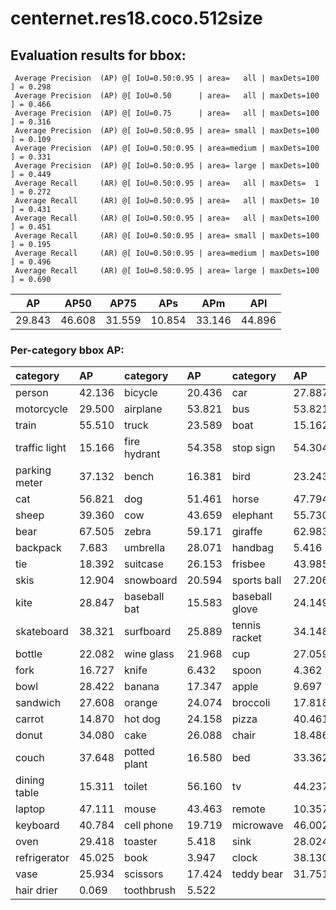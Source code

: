 # centernet.res18.coco.512size  
## Evaluation results for bbox:  
```  
 Average Precision  (AP) @[ IoU=0.50:0.95 | area=   all | maxDets=100 ] = 0.298
 Average Precision  (AP) @[ IoU=0.50      | area=   all | maxDets=100 ] = 0.466
 Average Precision  (AP) @[ IoU=0.75      | area=   all | maxDets=100 ] = 0.316
 Average Precision  (AP) @[ IoU=0.50:0.95 | area= small | maxDets=100 ] = 0.109
 Average Precision  (AP) @[ IoU=0.50:0.95 | area=medium | maxDets=100 ] = 0.331
 Average Precision  (AP) @[ IoU=0.50:0.95 | area= large | maxDets=100 ] = 0.449
 Average Recall     (AR) @[ IoU=0.50:0.95 | area=   all | maxDets=  1 ] = 0.272
 Average Recall     (AR) @[ IoU=0.50:0.95 | area=   all | maxDets= 10 ] = 0.431
 Average Recall     (AR) @[ IoU=0.50:0.95 | area=   all | maxDets=100 ] = 0.451
 Average Recall     (AR) @[ IoU=0.50:0.95 | area= small | maxDets=100 ] = 0.195
 Average Recall     (AR) @[ IoU=0.50:0.95 | area=medium | maxDets=100 ] = 0.496
 Average Recall     (AR) @[ IoU=0.50:0.95 | area= large | maxDets=100 ] = 0.690
```  
|   AP   |  AP50  |  AP75  |  APs   |  APm   |  APl   |  
|:------:|:------:|:------:|:------:|:------:|:------:|  
| 29.843 | 46.608 | 31.559 | 10.854 | 33.146 | 44.896 |
### Per-category bbox AP:  

| category      | AP     | category     | AP     | category       | AP     |  
|:--------------|:-------|:-------------|:-------|:---------------|:-------|  
| person        | 42.136 | bicycle      | 20.436 | car            | 27.887 |  
| motorcycle    | 29.500 | airplane     | 53.821 | bus            | 53.821 |  
| train         | 55.510 | truck        | 23.589 | boat           | 15.162 |  
| traffic light | 15.166 | fire hydrant | 54.358 | stop sign      | 54.304 |  
| parking meter | 37.132 | bench        | 16.381 | bird           | 23.243 |  
| cat           | 56.821 | dog          | 51.461 | horse          | 47.794 |  
| sheep         | 39.360 | cow          | 43.659 | elephant       | 55.730 |  
| bear          | 67.505 | zebra        | 59.171 | giraffe        | 62.983 |  
| backpack      | 7.683  | umbrella     | 28.071 | handbag        | 5.416  |  
| tie           | 18.392 | suitcase     | 26.153 | frisbee        | 43.985 |  
| skis          | 12.904 | snowboard    | 20.594 | sports ball    | 27.206 |  
| kite          | 28.847 | baseball bat | 15.583 | baseball glove | 24.149 |  
| skateboard    | 38.321 | surfboard    | 25.889 | tennis racket  | 34.148 |  
| bottle        | 22.082 | wine glass   | 21.968 | cup            | 27.059 |  
| fork          | 16.727 | knife        | 6.432  | spoon          | 4.362  |  
| bowl          | 28.422 | banana       | 17.347 | apple          | 9.697  |  
| sandwich      | 27.608 | orange       | 24.074 | broccoli       | 17.818 |  
| carrot        | 14.870 | hot dog      | 24.158 | pizza          | 40.461 |  
| donut         | 34.080 | cake         | 26.088 | chair          | 18.486 |  
| couch         | 37.648 | potted plant | 16.580 | bed            | 33.362 |  
| dining table  | 15.311 | toilet       | 56.160 | tv             | 44.237 |  
| laptop        | 47.111 | mouse        | 43.463 | remote         | 10.357 |  
| keyboard      | 40.784 | cell phone   | 19.719 | microwave      | 46.002 |  
| oven          | 29.418 | toaster      | 5.418  | sink           | 28.024 |  
| refrigerator  | 45.025 | book         | 3.947  | clock          | 38.130 |  
| vase          | 25.934 | scissors     | 17.424 | teddy bear     | 31.751 |  
| hair drier    | 0.069  | toothbrush   | 5.522  |                |        |
